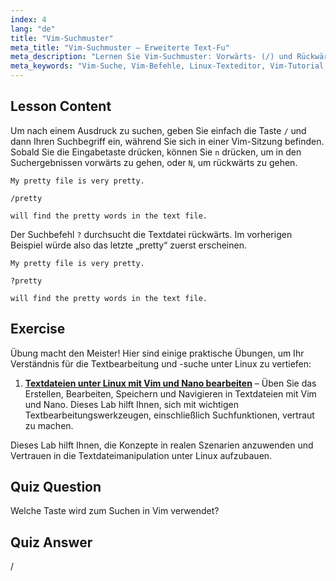 ```yaml
---
index: 4
lang: "de"
title: "Vim-Suchmuster"
meta_title: "Vim-Suchmuster – Erweiterte Text-Fu"
meta_description: "Lernen Sie Vim-Suchmuster: Vorwärts- (/) und Rückwärtssuche (?). Navigieren Sie durch Ergebnisse mit 'n' und 'N'. Verbessern Sie Ihre Vim-Fähigkeiten noch heute!"
meta_keywords: "Vim-Suche, Vim-Befehle, Linux-Texteditor, Vim-Tutorial, Vim-Anleitung, Vim für Anfänger"
---
```


## Lesson Content

Um nach einem Ausdruck zu suchen, geben Sie einfach die Taste `/` und dann Ihren Suchbegriff ein, während Sie sich in einer Vim-Sitzung befinden. Sobald Sie die Eingabetaste drücken, können Sie `n` drücken, um in den Suchergebnissen vorwärts zu gehen, oder `N`, um rückwärts zu gehen.

```plaintext
My pretty file is very pretty.

/pretty

will find the pretty words in the text file.
```

Der Suchbefehl `?` durchsucht die Textdatei rückwärts. Im vorherigen Beispiel würde also das letzte „pretty“ zuerst erscheinen.

```plaintext
My pretty file is very pretty.

?pretty

will find the pretty words in the text file.
```

## Exercise

Übung macht den Meister! Hier sind einige praktische Übungen, um Ihr Verständnis für die Textbearbeitung und -suche unter Linux zu vertiefen:

1. **[Textdateien unter Linux mit Vim und Nano bearbeiten](https://labex.io/de/labs/comptia-edit-text-files-in-linux-with-vim-and-nano-591076)** – Üben Sie das Erstellen, Bearbeiten, Speichern und Navigieren in Textdateien mit Vim und Nano. Dieses Lab hilft Ihnen, sich mit wichtigen Textbearbeitungswerkzeugen, einschließlich Suchfunktionen, vertraut zu machen.

Dieses Lab hilft Ihnen, die Konzepte in realen Szenarien anzuwenden und Vertrauen in die Textdateimanipulation unter Linux aufzubauen.

## Quiz Question

Welche Taste wird zum Suchen in Vim verwendet?

## Quiz Answer

/
